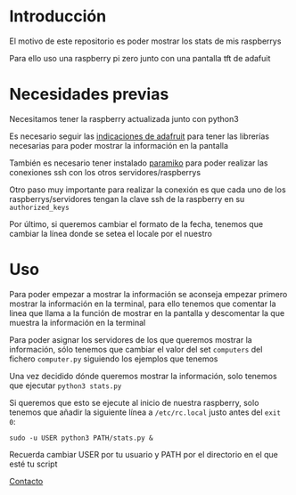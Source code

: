 # Introducción

El motivo de este repositorio es poder mostrar los stats de mis raspberrys

Para ello uso una raspberry pi zero junto con una pantalla tft de adafuit

# Necesidades previas

Necesitamos tener la raspberry actualizada junto con python3

Es necesario seguir las [indicaciones de adafruit](https://learn.adafruit.com/adafruit-mini-pitft-135x240-color-tft-add-on-for-raspberry-pi/python-setup) para tener las librerías necesarias para poder mostrar la información en la pantalla

También es necesario tener instalado [paramiko](https://www.paramiko.org/installing.html) para poder realizar las conexiones ssh con los otros servidores/raspberrys

Otro paso muy importante para realizar la conexión es que cada uno de los raspberrys/servidores tengan la clave ssh de la raspberry en su `authorized_keys`

Por último, si queremos cambiar el formato de la fecha, tenemos que cambiar la línea donde se setea el locale por el nuestro

# Uso

Para poder empezar a mostrar la información se aconseja empezar primero mostrar la información en la
terminal, para ello tenemos que comentar la linea que llama a la función de mostrar en la pantalla y
descomentar la que muestra la información en la terminal

Para poder asignar los servidores de los que queremos mostrar la información, sólo tenemos que 
cambiar el valor del set `computers` del fichero `computer.py` siguiendo los ejemplos que tenemos

Una vez decidido dónde queremos mostrar la información, solo tenemos que ejecutar `python3 stats.py`

Si queremos que esto se ejecute al inicio de nuestra raspberry, solo tenemos que añadir la siguiente
línea a `/etc/rc.local` justo antes del `exit 0`:

`sudo -u USER python3 PATH/stats.py &`

Recuerda cambiar USER por tu usuario y PATH por el directorio en el que esté tu script

[Contacto](mailto:franciscoj.ruiz@gmail.com)

